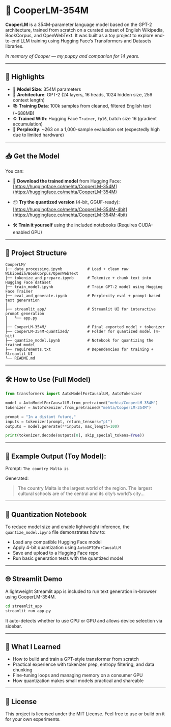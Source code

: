 # 🐶 CooperLM-354M

**CooperLM** is a 354M-parameter language model based on the GPT-2 architecture, trained from scratch on a curated subset of English Wikipedia, BookCorpus, and OpenWebText. It was built as a toy project to explore end-to-end LLM training using Hugging Face’s Transformers and Datasets libraries. 

*In memory of Cooper — my puppy and companion for 14 years.*

---

## 📌 Highlights

- 🔢 **Model Size**: 354M parameters  
- 🧱 **Architecture**: GPT-2 (24 layers, 16 heads, 1024 hidden size, 256 context length)  
- 📚 **Training Data**: 100k samples from cleaned, filtered English text (~688MB)  
- ⚙️ **Trained With**: Hugging Face `Trainer`, `fp16`, batch size 16 (gradient accumulation)  
- 🧪 **Perplexity**: ~263 on a 1,000-sample evaluation set (expectedly high due to limited hardware)  

---

## 📥 Get the Model

You can:
- 🔗 **Download the trained model** from Hugging Face:  
  [https://huggingface.co/mehta/CooperLM-354M](https://huggingface.co/mehta/CooperLM-354M)

- 📦 **Try the quantized version** (4-bit, GGUF-ready):  
  [https://huggingface.co/mehta/CooperLM-354M-4bit](https://huggingface.co/mehta/CooperLM-354M-4bit)

- 🛠️ **Train it yourself** using the included notebooks (Requires CUDA-enabled GPU)

---

## 📂 Project Structure

```
CooperLM/
├── data_processing.ipynb           # Load + clean raw Wikipedia/BookCorpus/OpenWebText
├── tokenize_and_prepare.ipynb      # Tokenize + chunk text into Hugging Face dataset
├── train_model.ipynb               # Train GPT-2 model using Hugging Face Trainer
├── eval_and_generate.ipynb         # Perplexity eval + prompt-based text generation
│
├── streamlit_app/                  # Streamlit UI for interactive prompt generation
│   └── app.py
│
├── CooperLM-354M/                  # Final exported model + tokenizer
├── CooperLM-354M-quantized/        # Folder for quantized model (4-bit)
├── quantize_model.ipynb            # Notebook for quantizing the trained model
├── requirements.txt                # Dependencies for training + Streamlit UI
└── README.md
```

---

## 🛠️ How to Use (Full Model)

```python
from transformers import AutoModelForCausalLM, AutoTokenizer

model = AutoModelForCausalLM.from_pretrained("mehta/CooperLM-354M")
tokenizer = AutoTokenizer.from_pretrained("mehta/CooperLM-354M")

prompt = "In a distant future,"
inputs = tokenizer(prompt, return_tensors="pt")
outputs = model.generate(**inputs, max_length=100)

print(tokenizer.decode(outputs[0], skip_special_tokens=True))
```

---

## 🧪 Example Output (Toy Model):
Prompt: `The country Malta is`

Generated:
> The country Malta is the largest world of the region. The largest cultural schools are of the central and its city’s world’s city...

---

## 🧠 Quantization Notebook

To reduce model size and enable lightweight inference, the `quantize_model.ipynb` file demonstrates how to:

- Load any compatible Hugging Face model  
- Apply 4-bit quantization using `AutoGPTQForCausalLM`  
- Save and upload to a Hugging Face repo  
- Run basic generation tests with the quantized model

---

## 🌐 Streamlit Demo

A lightweight Streamlit app is included to run text generation in-browser using CooperLM-354M.

```bash
cd streamlit_app
streamlit run app.py
```

It auto-detects whether to use CPU or GPU and allows device selection via sidebar.

---

## 🚀 What I Learned

- How to build and train a GPT-style transformer from scratch  
- Practical experience with tokenizer prep, entropy filtering, and data chunking  
- Fine-tuning loops and managing memory on a consumer GPU  
- How quantization makes small models practical and shareable

---

## 📝 License

This project is licensed under the MIT License. Feel free to use or build on it for your own experiments.
